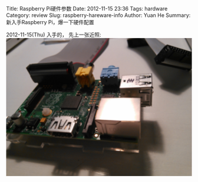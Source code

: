 Title: Raspberry Pi硬件参数
Date: 2012-11-15 23:36
Tags: hardware
Category: review
Slug: raspberry-hareware-info
Author: Yuan He
Summary: 新入手Raspberry Pi，爆一下硬件配置

2012-11-15(Thu) 入手的， 先上一张近照:
![Raspberry pi](/static/images/pi.jpg)
